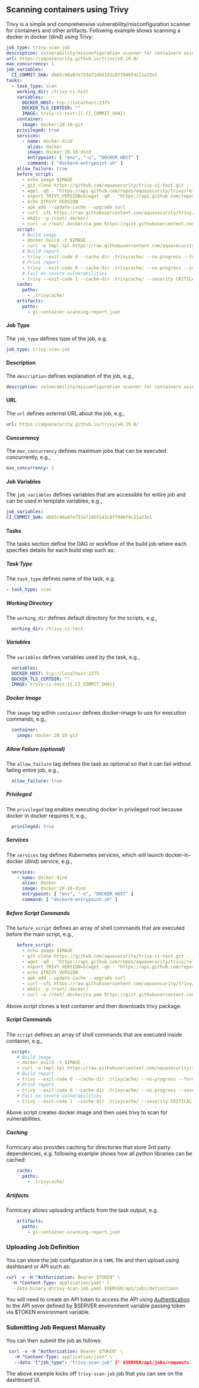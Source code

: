 ## Scanning containers using Trivy

Trivy is a simple and comprehensive vulnerability/misconfiguration scanner for containers and other artifacts. Following
example shows scanning a docker in docker (dind) using Trivy:

```yaml
job_type: trivy-scan-job
description: vulnerability/misconfiguration scanner for containers using Trivy
url: https://aquasecurity.github.io/trivy/v0.19.0/
max_concurrency: 1
job_variables:
  CI_COMMIT_SHA: db65c90a07e753e71db5143c877940f4c11a33e1
tasks:
  - task_type: scan
    working_dir: /trivy-ci-test
    variables:
      DOCKER_HOST: tcp://localhost:2375
      DOCKER_TLS_CERTDIR: ""
      IMAGE: trivy-ci-test:{{.CI_COMMIT_SHA}}
    container:
      image: docker:20.10-git
    privileged: true
    services:
      - name: docker-dind
        alias: docker
        image: docker:20.10-dind
        entrypoint: [ "env", "-u", "DOCKER_HOST" ]
        command: [ "dockerd-entrypoint.sh" ]
    allow_failure: true
    before_script:
      - echo image $IMAGE
      - git clone https://github.com/aquasecurity/trivy-ci-test.git .
      - wget -qO - "https://api.github.com/repos/aquasecurity/trivy/releases/latest" | grep '"tag_name":' | sed -E 's/.*"v([^"]+)".*/\1/'
      - export TRIVY_VERSION=$(wget -qO - "https://api.github.com/repos/aquasecurity/trivy/releases/latest" | grep '"tag_name":' | sed -E 's/.*"v([^"]+)".*/\1/')
      - echo $TRIVY_VERSION
      - apk add --update-cache --upgrade curl
      - curl -sfL https://raw.githubusercontent.com/aquasecurity/trivy/main/contrib/install.sh | sh -s -- -b /usr/local/bin
      - mkdir -p /root/.docker/
      - curl -o /root/.docker/ca.pem https://gist.githubusercontent.com/bhatti/8a37691361c09afbef751cb168715867/raw/118f47230adec566cef72661e66370cf95ba1be8/ca.pem
    script:
      # Build image
      - docker build -t $IMAGE .
      - curl -o tmpl.tpl https://raw.githubusercontent.com/aquasecurity/trivy/main/contrib/gitlab-codequality.tpl
      # Build report
      - trivy --exit-code 0 --cache-dir .trivycache/ --no-progress --format template --template "tmpl.tpl" -o gl-container-scanning-report.json $IMAGE
      # Print report
      - trivy --exit-code 0 --cache-dir .trivycache/ --no-progress --severity HIGH $IMAGE
      # Fail on severe vulnerabilities
      - trivy --exit-code 1 --cache-dir .trivycache/ --severity CRITICAL --no-progress $IMAGE
    cache:
      paths:
        - .trivycache/
    artifacts:
      paths:
        - gl-container-scanning-report.json
```

#### Job Type

The `job_type` defines type of the job, e.g.

```yaml
job_type: trivy-scan-job
```

#### Description

The `description` defines explanation of the job, e.g.,

```yaml
description: vulnerability/misconfiguration scanner for containers using Trivy
```

#### URL

The `url` defines external URL about the job, e.g.,

```yaml
url: https://aquasecurity.github.io/trivy/v0.19.0/
```

#### Concurrency

The `max_concurrency` defines maximum jobs that can be executed concurrently, e.g.,

```yaml
max_concurrency: 1
```

#### Job Variables

The `job_variables` defines variables that are accessible for entire job and can be used in template variables, e.g.,

```yaml
job_variables:
CI_COMMIT_SHA: db65c90a07e753e71db5143c877940f4c11a33e1
```

#### Tasks

The tasks section define the DAG or workflow of the build job where each specifies details for each build step such as:

##### Task Type

The `task_type` defines name of the task, e.g.

```yaml
- task_type: scan
```

##### Working Directory

The `working_dir` defines default directory for the scripts, e.g.,

```yaml
  working_dir: /trivy-ci-test
```

##### Variables

The `variables` defines variables used by the task, e.g.,

```yaml
  variables:
  DOCKER_HOST: tcp://localhost:2375
  DOCKER_TLS_CERTDIR: ""
  IMAGE: trivy-ci-test:{{.CI_COMMIT_SHA}}
```

##### Docker Image

The `image` tag within `container` defines docker-image to use for execution commands, e.g.,

```yaml
  container:
    image: docker:20.10-git
```

##### Allow Failure (optional)

The `allow_failure` tag defines the task as optional so that it can fail without failing entire job, e.g.,

```yaml
  allow_failure: true
```

##### Privileged

The `privileged` tag enables executing docker in privileged root because docker in docker requires it, e.g.,

```yaml
  privileged: true
```

##### Services

The `services` tag defines Kubernetes services, which will launch docker-in-docker (dind) service, e.g.,

```yaml
  services:
    - name: docker-dind
      alias: docker
      image: docker:20.10-dind
      entrypoint: [ "env", "-u", "DOCKER_HOST" ]
      command: [ "dockerd-entrypoint.sh" ]
```

##### Before Script Commands

The `before_script` defines an array of shell commands that are executed before the main script, e.g.,

```yaml
    before_script:
      - echo image $IMAGE
      - git clone https://github.com/aquasecurity/trivy-ci-test.git .
      - wget -qO - "https://api.github.com/repos/aquasecurity/trivy/releases/latest" | grep '"tag_name":' | sed -E 's/.*"v([^"]+)".*/\1/'
      - export TRIVY_VERSION=$(wget -qO - "https://api.github.com/repos/aquasecurity/trivy/releases/latest" | grep '"tag_name":' | sed -E 's/.*"v([^"]+)".*/\1/')
      - echo $TRIVY_VERSION
      - apk add --update-cache --upgrade curl
      - curl -sfL https://raw.githubusercontent.com/aquasecurity/trivy/main/contrib/install.sh | sh -s -- -b /usr/local/bin
      - mkdir -p /root/.docker/
      - curl -o /root/.docker/ca.pem https://gist.githubusercontent.com/bhatti/8a37691361c09afbef751cb168715867/raw/118f47230adec566cef72661e66370cf95ba1be8/ca.pem
```

Above script clones a test container and then downloads trivy package.

##### Script Commands

The `script` defines an array of shell commands that are executed inside container, e.g.,

```yaml
  script:
    # Build image
    - docker build -t $IMAGE .
    - curl -o tmpl.tpl https://raw.githubusercontent.com/aquasecurity/trivy/main/contrib/gitlab-codequality.tpl
    # Build report
    - trivy --exit-code 0 --cache-dir .trivycache/ --no-progress --format template --template "tmpl.tpl" -o gl-container-scanning-report.json $IMAGE
    # Print report
    - trivy --exit-code 0 --cache-dir .trivycache/ --no-progress --severity HIGH $IMAGE
    # Fail on severe vulnerabilities
    - trivy --exit-code 1 --cache-dir .trivycache/ --severity CRITICAL --no-progress $IMAGE
```

Above script creates docker image and then uses trivy to scan for vulnerabilities.

##### Caching

Formicary also provides caching for directories that store 3rd party dependencies, e.g. following example shows how all
python libraries can be cached:

```yaml
    cache:
      paths:
        - .trivycache/
```

##### Artifacts

Formicary allows uploading artifacts from the task output, e.g.

```yaml
    artifacts:
      paths:
        - gl-container-scanning-report.json
```

### Uploading Job Definition

You can store the job configuration in a `YAML` file and then upload using dashboard or API such as:

```yaml
curl -v -H "Authorization: Bearer $TOKEN" \
  -H "Content-Type: application/yaml" \
  --data-binary @trivy-scan-job.yaml $SERVER/api/jobs/definitions
```

You will need to create an API token to access the API using [Authentication](apidocs.md#Authentication) to the API
sever defined by $SERVER environment variable passing token via $TOKEN environment variable.

### Submitting Job Request Manually

You can then submit the job as follows:

```yaml
 curl -v -H "Authorization: Bearer $TOKEN" \
   -H "Content-Type: application/json" \
   --data '{"job_type": "trivy-scan-job" }' $SERVER/api/jobs/requests
```

The above example kicks off `trivy-scan-job` job that you can see on the dashboard UI.

